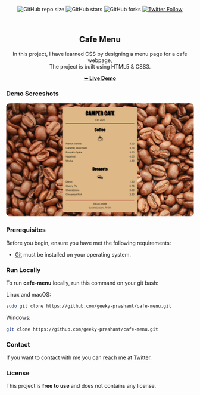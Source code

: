 <div align="center">
  
  ![GitHub repo size](https://img.shields.io/github/repo-size/geeky-prashant/cafe-menu)
  ![GitHub stars](https://img.shields.io/github/stars/geeky-prashant/cafe-menu?style=social)
  ![GitHub forks](https://img.shields.io/github/forks/geeky-prashant/cafe-menu?style=social)
  [![Twitter Follow](https://img.shields.io/twitter/follow/geekyprashant?style=social)](https://twitter.com/intent/follow?screen_name=geekyprashant)
 
  <br />

  <h2 align="center">Cafe Menu</h2>

  In this project, I have learned CSS by designing a menu page for a cafe webpage, <br />The project is built using HTML5 & CSS3.

  <a href="https://geeky-prashant.github.io/cafe-menu/"><strong>➥ Live Demo</strong></a>

</div>

### Demo Screeshots

![Cafe Menu Desktop Demo](./readme-images/CafeMenu.png "Desktop Demo")

### Prerequisites

Before you begin, ensure you have met the following requirements:

* [Git](https://git-scm.com/downloads "Download Git") must be installed on your operating system.

### Run Locally

To run **cafe-menu** locally, run this command on your git bash:

Linux and macOS:

```bash
sudo git clone https://github.com/geeky-prashant/cafe-menu.git
```

Windows:

```bash
git clone https://github.com/geeky-prashant/cafe-menu.git
```

### Contact

If you want to contact with me you can reach me at [Twitter](https://www.twitter.com/geekyprashant).

### License

This project is **free to use** and does not contains any license.
